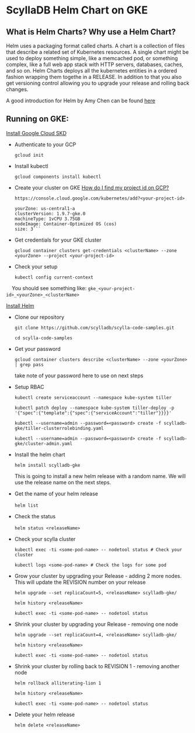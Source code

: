# ScyllaDB Helm Chart on GKE

 ## What is Helm Charts? Why use a Helm Chart? 
  
Helm uses a packaging format called charts. A chart is a collection of files that describe a related set of Kubernetes resources. A single chart might be used to deploy something simple, like a memcached pod, or something complex, like a full web app stack with HTTP servers, databases, caches, and so on.
Helm Charts deploys all the kubernetes entities in a ordered fashion wrapping them togethe in a RELEASE. In addition to that you also get versioning control allowing you to upgrade your release and rolling back changes.

A good introduction for Helm by Amy Chen can be found [here](https://youtu.be/vQX5nokoqrQ)

## Running on GKE:
  
  [Install Google Cloud SKD](https://cloud.google.com/sdk/)

  * Authenticate to your GCP
    
    `gcloud init`
  
  * Install kubectl
    
    `gcloud components install kubectl`

  * Create your cluster on GKE [How do I find my project id on GCP?](https://cloud.google.com/resource-manager/docs/creating-managing-projects?visit_id=1-636622601155195003-3404293793&rd=1#identifying_projects)
    
    `https://console.cloud.google.com/kubernetes/add?<your-project-id>`

    ```clusterName: helm-test
    yourZone: us-central1-a
    clusterVersion: 1.9.7-gke.0
    machineType: 1vCPU 3.75GB
    nodeImage: Container-Optimized OS (cos)
    size: 3```
    
  * Get credentials for your GKE cluster
    
    `gcloud container clusters get-credentials <clusterName> --zone <yourZone> --project <your-project-id>`

  * Check your setup
    
    `kubectl config current-context`
    
     You should see something like: `gke_<your-project-id>_<yourZone>_<clusterName>` 
    
    
  [Install Helm](https://docs.helm.sh/using_helm/#installing-helm)
  
  * Clone our repository
    
    `git clone https://github.com/scylladb/scylla-code-samples.git`
    
    `cd scylla-code-samples`
  
  * Get your password
    
    `gcloud container clusters describe <clusterName> --zone <yourZone> | grep pass`
    
    take note of your password here to use on next steps
    
  * Setup RBAC
    
    `kubectl create serviceaccount --namespace kube-system tiller`
    
    `kubectl patch deploy --namespace kube-system tiller-deploy -p '{"spec":{"template":{"spec":{"serviceAccount":"tiller"}}}}'`
    
    `kubectl --username=admin --password=<password> create -f scylladb-gke/tiller-clusterrolebinding.yaml`
    
    `kubectl --username=admin --password=<password> create -f scylladb-gke/cluster-admin.yaml`
    
  * Install the helm chart 
    
    `helm install scylladb-gke` 
    
    This is going to install a new helm release with a random name. We will use the release name on the next steps.
    
  * Get the name of your helm release 
    
    `helm list` 
    
  * Check the status 
    
    `helm status <releaseName>` 
    
  * Check your scylla cluster 
    
    `kubectl exec -ti <some-pod-name> -- nodetool status # Check your cluster`
    
    `kubectl logs <some-pod-name> # Check the logs for some pod`
    
  * Grow your cluster by upgrading your Release - adding 2 more nodes. This will update the REVISION number on your release 
    
    `helm upgrade --set replicaCount=5, <releaseName> scylladb-gke/` 
    
    `helm history <releaseName>`
    
    `kubectl exec -ti <some-pod-name> -- nodetool status`

  * Shrink your cluster by upgrading your Release - removing one node
    
    `helm upgrade --set replicaCount=4, <releaseName> scylladb-gke/` 
    
    `helm history <releaseName>`
    
    `kubectl exec -ti <some-pod-name> -- nodetool status`
    
  * Shrink your cluster by rolling back to REVISION 1 - removing another node
    
    `helm rollback alliterating-lion 1` 
    
    `helm history <releaseName>`
    
    `kubectl exec -ti <some-pod-name> -- nodetool status`
    
  * Delete your helm release
    
    `helm delete <releaseName>`
